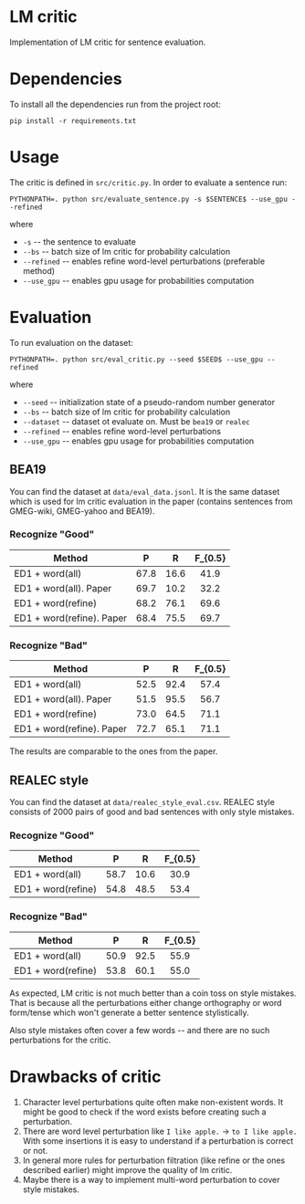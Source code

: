 # LM critic
Implementation of LM critic for sentence evaluation.

# Dependencies
To install all the dependencies run from the project root:
```
pip install -r requirements.txt
```

# Usage
The critic is defined in `src/critic.py`. In order to evaluate a sentence run:
```
PYTHONPATH=. python src/evaluate_sentence.py -s $SENTENCE$ --use_gpu --refined 
```
where
* `-s` -- the sentence to evaluate
* `--bs` -- batch size of lm critic for probability calculation
* `--refined` -- enables refine word-level perturbations (preferable method)
* `--use_gpu` -- enables gpu usage for probabilities computation 

# Evaluation
To run evaluation on the dataset:
```
PYTHONPATH=. python src/eval_critic.py --seed $SEED$ --use_gpu --refined 
```
where
* `--seed` -- initialization state of a pseudo-random number generator
* `--bs` -- batch size of lm critic for probability calculation
* `--dataset` -- dataset ot evaluate on. Must be `bea19` or `realec`
* `--refined` -- enables refine word-level perturbations
* `--use_gpu` -- enables gpu usage for probabilities computation

## BEA19
You can find the dataset at `data/eval_data.jsonl`. It is the same dataset which is used 
for lm critic evaluation in the paper (contains sentences from GMEG-wiki, GMEG-yahoo and BEA19). 
### Recognize "Good"
| Method   |      P      |  R  | F_{0.5}|
|----------|:-------------:|:------:|:---:|
| ED1 + word(all)           | 67.8 | 16.6 | 41.9 |
| ED1 + word(all). Paper    | 69.7 | 10.2 | 32.2 |
| ED1 + word(refine)        | 68.2 | 76.1 | 69.6 |
| ED1 + word(refine). Paper | 68.4 | 75.5 | 69.7 |

### Recognize "Bad"
| Method   |      P      |  R  | F_{0.5}|
|----------|:-------------:|:------:|:---:|
| ED1 + word(all)           | 52.5 | 92.4 | 57.4 |
| ED1 + word(all). Paper    | 51.5 | 95.5 | 56.7 |
| ED1 + word(refine)        | 73.0 | 64.5 | 71.1 |
| ED1 + word(refine). Paper | 72.7 | 65.1 | 71.1 |

The results are comparable to the ones from the paper.

## REALEC style
You can find the dataset at `data/realec_style_eval.csv`.
REALEC style consists of 2000 pairs of good and bad sentences with only style mistakes.
### Recognize "Good"
| Method   |      P      |  R  | F_{0.5}|
|----------|:-------------:|:------:|:---:|
| ED1 + word(all)           | 58.7 | 10.6 | 30.9 |
| ED1 + word(refine)        | 54.8 | 48.5 | 53.4 |

### Recognize "Bad"
| Method   |      P      |  R  | F_{0.5}|
|----------|:-------------:|:------:|:---:|
| ED1 + word(all)           | 50.9 | 92.5 | 55.9 |
| ED1 + word(refine)        | 53.8 | 60.1 | 55.0 |

As expected, LM critic is not much better than a coin toss on style mistakes. That is because all the perturbations
either change orthography or word form/tense which won't generate a better sentence stylistically. 

Also style mistakes often cover a few words -- and there are no such perturbations for the critic.

# Drawbacks of critic
1. Character level perturbations quite often make non-existent words. It might be good to check if the word exists before creating such a perturbation.
2. There are word level perturbation like `I like apple.` -> `to I like apple.` With some insertions it is easy to understand if a perturbation is correct or not.
3. In general more rules for perturbation filtration (like refine or the ones described earlier) might improve the quality of lm critic.
4. Maybe there is a way to implement multi-word perturbation to cover style mistakes.